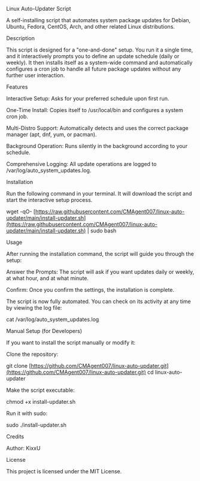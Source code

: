 Linux Auto-Updater Script

A self-installing script that automates system package updates for Debian, Ubuntu, Fedora, CentOS, Arch, and other related Linux distributions.

Description

This script is designed for a "one-and-done" setup. You run it a single time, and it interactively prompts you to define an update schedule (daily or weekly). It then installs itself as a system-wide command and automatically configures a cron job to handle all future package updates without any further user interaction.

Features

Interactive Setup: Asks for your preferred schedule upon first run.

One-Time Install: Copies itself to /usr/local/bin and configures a system cron job.

Multi-Distro Support: Automatically detects and uses the correct package manager (apt, dnf, yum, or pacman).

Background Operation: Runs silently in the background according to your schedule.

Comprehensive Logging: All update operations are logged to /var/log/auto_system_updates.log.

Installation

Run the following command in your terminal. It will download the script and start the interactive setup process.

wget -qO- [https://raw.githubusercontent.com/CMAgent007/linux-auto-updater/main/install-updater.sh](https://raw.githubusercontent.com/CMAgent007/linux-auto-updater/main/install-updater.sh) | sudo bash


Usage

After running the installation command, the script will guide you through the setup:

Answer the Prompts: The script will ask if you want updates daily or weekly, at what hour, and at what minute.

Confirm: Once you confirm the settings, the installation is complete.

The script is now fully automated. You can check on its activity at any time by viewing the log file:

cat /var/log/auto_system_updates.log


Manual Setup (for Developers)

If you want to install the script manually or modify it:

Clone the repository:

git clone [https://github.com/CMAgent007/linux-auto-updater.git](https://github.com/CMAgent007/linux-auto-updater.git)
cd linux-auto-updater


Make the script executable:

chmod +x install-updater.sh


Run it with sudo:

sudo ./install-updater.sh


Credits

Author: KixxU

License

This project is licensed under the MIT License.
